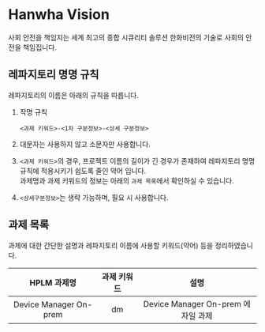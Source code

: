# Hanwha Vision

사회 안전을 책임지는 세계 최고의 종합 시큐리티 솔루션 한화비전의 기술로 사회의 안전을 책임집니다.

## 레파지토리 명명 규칙

레파지토리의 이름은 아래의 규칙을 따릅니다.

1. 작명 규칙
   ```
   <과제 키워드>-<1차 구분정보>-<상세 구분정보>
   ```

2. 대문자는 사용하지 않고 소문자만 사용합니다.

3. `<과제 키워드>`의 경우, 프로젝트 이름의 길이가 긴 경우가 존재하여 레파지토리 명명 규칙에 적용시키기 쉽도록 줄인 약어 입니다. <br> 과제명과 과제 키워드의 정보는 아래의 `과제 목록`에서 확인하실 수 있습니다.

4. `<상세구분정보>`는 생략 가능하며, 필요 시 사용합니다.

## 과제 목록

과제에 대한 간단한 설명과 레파지토리 이름에 사용할 키워드(약어) 등을 정리하였습니다.

| HPLM 과제명 | 과제 키워드| 설명 |
|:--------:|:-----------:|:------:|
| Device Manager On-prem | dm | Device Manager On-prem 에자일 과제|
